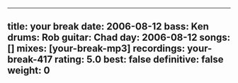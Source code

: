 
---
title: your break
date: 2006-08-12
bass:	Ken
drums:	Rob
guitar:	Chad
day: 2006-08-12
songs: []
mixes: [your-break-mp3]
recordings: your-break-417
rating: 5.0
best: false
definitive: false
weight: 0
---
